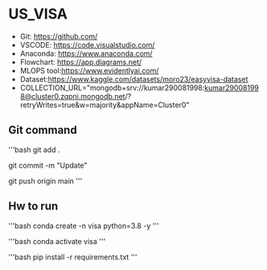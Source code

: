 # US_VISA


- Git: https://github.com/
- VSCODE: https://code.visualstudio.com/
- Anaconda: https://www.anaconda.com/
- Flowchart: https://app.diagrams.net/
- MLOPS tool:https://www.evidentlyai.com/
- Dataset:https://www.kaggle.com/datasets/moro23/easyvisa-dataset
- COLLECTION_URL="mongodb+srv://kumar290081998:kumar290081998@cluster0.zqpni.mongodb.net/?retryWrites=true&w=majority&appName=Cluster0"

## Git command
'''bash
git add .

git commit -m "Update"

git push origin main
'''

## Hw to run

'''bash
conda create -n visa python=3.8 -y
'''

'''bash
conda activate visa
'''

'''bash
pip install -r requirements.txt
'''
